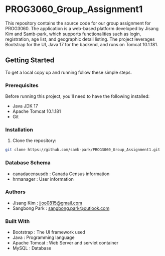 # PROG3060_Group_Assignment1

This repository contains the source code for our group assignment for PROG3060. The application is a web-based platform developed by Jisang Kim and Samb-park, which supports functionalities such as login, registration, age list, and geographic detail listing. The project leverages Bootstrap for the UI, Java 17 for the backend, and runs on Tomcat 10.1.181.

## Getting Started

To get a local copy up and running follow these simple steps.

### Prerequisites

Before running this project, you'll need to have the following installed:
- Java JDK 17
- Apache Tomcat 10.1.181
- Git

### Installation

1. Clone the repository:
```bash
git clone https://github.com/samb-park/PROG3060_Group_Assignment1.git
```

### Database Schema
- canadacensusdb : Canada Census information
- hrmanager : User information


### Authors
- Jisang Kim : jjoo0815@gmail.com
- Sangbong Park : sangbong.park@outlook.com

### Built With
- Bootstrap : The UI framework used
- Java : Programming language
- Apache Tomcat : Web Server and servlet container
- MySQL : Database



